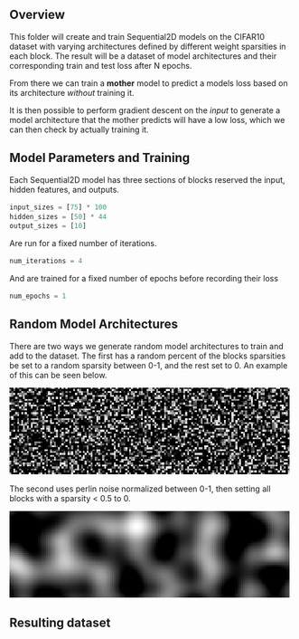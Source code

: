 ## Overview

This folder will create and train Sequential2D models on the CIFAR10 dataset with varying architectures defined by different weight sparsities in each block.  The result will be a dataset of model architectures and their corresponding train and test loss after N epochs.

From there we can train a **mother** model to predict a models loss based on its architecture *without* training it.

It is then possible to perform gradient descent on the *input* to generate a model architecture that the mother predicts will have a low loss, which we can then check by actually training it.


## Model Parameters and Training
Each Sequential2D model has three sections of blocks reserved the input, hidden features, and outputs.
```python
input_sizes = [75] * 100
hidden_sizes = [50] * 44
output_sizes = [10]
```

Are run for a fixed number of iterations.
```python
num_iterations = 4
```

And are trained for a fixed number of epochs before recording their loss
```python
num_epochs = 1
```

## Random Model Architectures
There are two ways we generate random model architectures to train and add to the dataset. The first has a random percent of the blocks sparsities be set to a random sparsity between 0-1, and the rest set to 0. An example of this can be seen below.

![plot](./images/sparse_random.png)

The second uses perlin noise normalized between 0-1, then setting all blocks with a sparsity < 0.5 to 0.

![plot](./images/sparse_perlin.png)

## Resulting dataset

